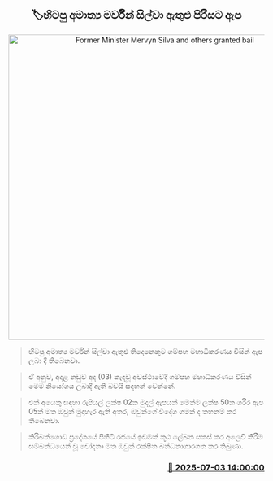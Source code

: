 <p align='center'><b><h2 align='center' title='Former Minister Mervyn Silva and others granted bail'>🏷හිටපු අමාත්‍ය මර්වින් සිල්වා ඇතුළු පිරිසට ඇප</h2></b></p>
<p align='center'><img src='https://helakuru.sgp1.cdn.digitaloceanspaces.com/esana/images/lib/mervyn-silva.jpg' width='600' alt='Former Minister Mervyn Silva and others granted bail'></p>

> හිටපු අමාත්‍ය මර්වින් සිල්වා ඇතුළු තිදෙනෙකුට ගම්පහ මහාධිකරණය විසින් ඇප ලබා දී තිබෙනවා.

> ඒ අනුව, අදාළ නඩුව අද (03) කැඳවූ අවස්ථාවේදී ගම්පහ මහාධිකරණය විසින් මෙම නියෝගය ලබාදී ඇති බවයි සඳහන් වෙන්නේ.

> එක් අයෙකු සඳහා රුපියල් ලක්ෂ 02ක මුදල් ඇපයක් මෙන්ම ලක්ෂ 50ක ශරීර ඇප 05ක් මත ඔවුන් මුදාහැර ඇති අතර, ඔවුන්ගේ විදේශ ගමන් ද තහනම් කර තිබෙනවා.

> කිරිබත්ගොඩ ප්‍රදේශයේ පිහිටි රජයේ ඉඩමක් කූඨ ලේඛන සකස් කර අලෙවි කිරීම සම්බන්ධයෙන් වූ චෝදනා මත ඔවුන් රක්ෂිත බන්ධනාගාරගත කර තිබුණා.



<h3 align='right'><a href='https://www.helakuru.lk/esana/p/111555/'>📅 2025-07-03 14:00:00</a></h3>
